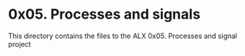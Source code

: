 # 0x05. Processes and signals
This directory contains the files to the ALX 0x05. Processes and signal project
